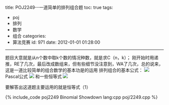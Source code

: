 title: POJ2249--一道简单的排列组合题
toc: true
tags:
  - poj
  - 排列
  - 数学
  - 组合
categories:
  - 算法竞赛
id: 971
date: 2012-01-01 01:28:00
---

题目大意就是从n个数中取k个数的情况种数，就是求C（n，k）；
刚开始时用递推，RE了几次，最后改成数组来，但有些细节没注意到，WA了几次，总的说来，这是一道比较简单的组合数学的基本功是的运用
排列组合的基本公式：
![](http://pic002.cnblogs.com/images/2011/315754/2011080511033233.jpg)
Pascal公式
![](http://pic002.cnblogs.com/images/2011/315754/2011080511105573.png)
和一些恒等式
![](http://pic002.cnblogs.com/images/2011/315754/2011080511121821.png)

要解答出这道题主要运用的就是恒等式（1）

{% include_code poj2249 Binomial Showdown lang:cpp poj/2249.cpp %}